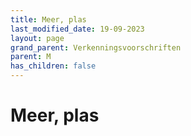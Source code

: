 ```yaml
---
title: Meer, plas
last_modified_date: 19-09-2023
layout: page
grand_parent: Verkenningsvoorschriften
parent: M
has_children: false
---
```


Meer, plas
==========

